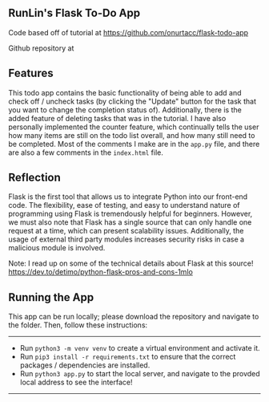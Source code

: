 ## RunLin's Flask To-Do App

Code based off of tutorial at https://github.com/onurtacc/flask-todo-app

Github repository at 

## Features

This todo app contains the basic functionality of being able to add and check off / uncheck tasks (by clicking the "Update" button for the task that you want to change the completion status of). Additionally, there is the added feature of deleting tasks that was in the tutorial. I have also personally implemented the counter feature, which continually tells the user how many items are still on the todo list overall, and how many still need to be completed. Most of the comments I make are in the `app.py` file, and there are also a few comments in the `index.html` file.

## Reflection

Flask is the first tool that allows us to integrate Python into our front-end code. The flexibility, ease of testing, and easy to understand nature of programming using Flask is tremendously helpful for beginners. However, we must also note that Flask has a single source that can only handle one request at a time, which can present scalability issues. Additionally, the usage of external third party modules increases security risks in case a malicious module is involved.

Note: I read up on some of the technical details about Flask at this source! https://dev.to/detimo/python-flask-pros-and-cons-1mlo

## Running the App

This app can be run locally; please download the repository and navigate to the folder. Then, follow these instructions:

<hr>

- Run `python3 -m venv venv` to create a virtual environment and activate it.
- Run `pip3 install -r requirements.txt` to ensure that the correct packages / dependencies are installed.
- Run `python3 app.py` to start the local server, and navigate to the provded local address to see the interface!

<hr>



